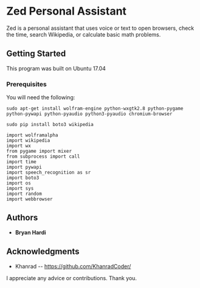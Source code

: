 # Zed Personal Assistant

Zed is a personal assistant that uses voice or text to open browsers, check the time, search Wikipedia, or calculate basic math problems.

## Getting Started

This program was built on Ubuntu 17.04

### Prerequisites

You will need the following:

```
sudo apt-get install wolfram-engine python-wxgtk2.8 python-pygame python-pywapi python-pyaudio python3-pyaudio chromium-browser

sudo pip install boto3 wikipedia
```

```
import wolframalpha
import wikipedia
import wx
from pygame import mixer
from subprocess import call
import time
import pywapi
import speech_recognition as sr
import boto3
import os
import sys
import random
import webbrowser
```

## Authors

* **Bryan Hardi**

## Acknowledgments

* Khanrad -- https://github.com/KhanradCoder/

I appreciate any advice or contributions. Thank you.

